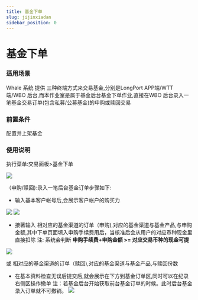 ```yaml
---
title: 基金下单
slug: jijinxiadan
sidebar_position: 0
---
```



# 基金下单

### 适用场景

Whale 系统 提供 三种终端方式来交易基金,分别是LongPort APP端/WTT 端/WBO 后台,而本作业室是属于基金后台基金下单作业,直接在WBO 后台录入一笔基金交易订单(包含私募/公募基金)的申购或赎回交易

### 前置条件

配置并上架基金

### 使用说明

执行菜单:交易面板&gt;基金下单

<img src="/assets/UCqtbpIXEoxtAkxzDO5c1IrvnNd.png"/>

（申购/赎回):录入一笔后台基金订单步骤如下:

- 输入基本客户帐号后,会展示客户帐户的购买力 

<img src="/assets/LigHbzMsYo69TRxJhTRcwA8qn0d.png"/>

<img src="/assets/LM6xb9L3poNFVAxb6oZcmBBunFf.png"/>

- 接著输入 相对应的基金渠道的订单（申购),对应的基金渠道与基金产品,与申购金额,其中下单页面填入申购手续费用后，当核准后会从用户的对应币种现金里直接扣除
    注:  系统会判断 **申购手续费+申购金额 &gt;= 对应交易币种的现金可提**
    
<img src="/assets/TLU3bz4Vao8QnRx1Xznc3j9Kncf.png"/>

或 相对应的基金渠道的订单（赎回),对应的基金渠道与基金产品,与赎回份数

- 在基本资料检查无误后提交后,就会展示在下方到基金订单区,同时可以在纪录右侧区操作撤单
    注：若基金后台开始获取前台基金订单的时候。此时后台基金录入订单就不可撤销。
    <img src="/assets/VL19beCHro7D73xS6N7cbpNvnge.png"/>

